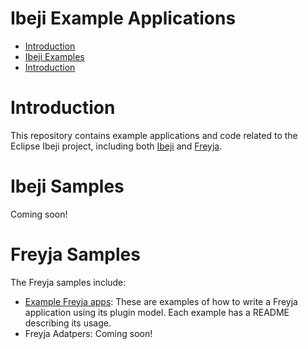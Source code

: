 # Ibeji Example Applications

- [Introduction](#introduction)
- [Ibeji Examples](#ibeji-examples)
- [Introduction](#freyja-examples)

# Introduction

This repository contains example applications and code related to the Eclipse Ibeji project, including both [Ibeji](https://github.com/eclipse-ibeji/ibeji) and [Freyja](https://github.com/eclipse-ibeji/freyja).

# Ibeji Samples

Coming soon!

# Freyja Samples

The Freyja samples include:

- [Example Freyja apps](./freyja-apps): These are examples of how to write a Freyja application using its plugin model. Each example has a README describing its usage.
- Freyja Adatpers: Coming soon!
